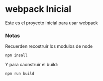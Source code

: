 # webpack Inicial

Este es el proyecto inicial para usar webpack

### Notas
Recuerden recostruir los modulos de node
```
npm insall
```
Y para caonstruir el build:
```
npm run build
```
